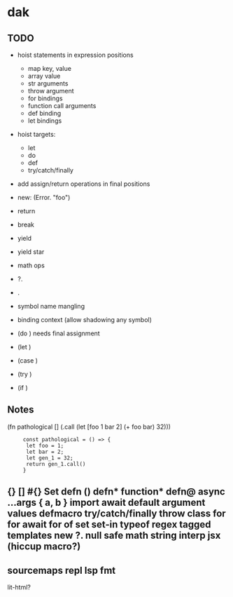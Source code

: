 # dak

## TODO

- hoist statements in expression positions

  - map key, value
  - array value
  - str arguments
  - throw argument
  - for bindings
  - function call arguments
  - def binding
  - let bindings

- hoist targets:

  - let
  - do
  - def
  - try/catch/finally

- add assign/return operations in final positions

- new: (Error. "foo")
- return
- break
- yield
- yield star
- math ops
- ?.
- .
- symbol name mangling
- binding context (allow shadowing any symbol)

- (do ) needs final assignment
- (let )
- (case )
- (try )
- (if )

## Notes

(fn pathological []
(.call (let [foo 1
bar 2]
(+ foo bar)
32)))

         const pathological = () => {
          let foo = 1;
          let bar = 2;
          let gen_1 = 32;
          return gen_1.call()
         }

{}
[]
#{} Set
defn ()
defn* function*
defn@ async
...args
{ a, b }
import
await
default argument values
defmacro
try/catch/finally
throw
class
for
for await
for of
set
set-in
typeof
regex
tagged templates
new
?. null safe
math
string interp
jsx (hiccup macro?)
--
sourcemaps
repl
lsp
fmt
--
lit-html?
